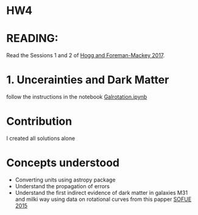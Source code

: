# HW4

# READING: 

Read the Sessions 1 and 2 of [Hogg and Foreman-Mackey 2017](https://arxiv.org/pdf/1710.06068.pdf).


# 1. Uncerainties and Dark Matter 

follow the instructions in the notebook [Galrotation.ipynb](Galrotation.ipynb)

# Contribution
I created all solutions alone 

# Concepts understood
- Converting units using astropy package
- Understand the propagation of errors
- Understand the first indirect evidence of dark matter in galaxies M31 and milki way using data on rotational curves from this papper [SOFUE 2015](http://www.ioa.s.u-tokyo.ac.jp/~sofue/htdocs/2015m31/2015-pasj-M31MW-DH.pdf)


